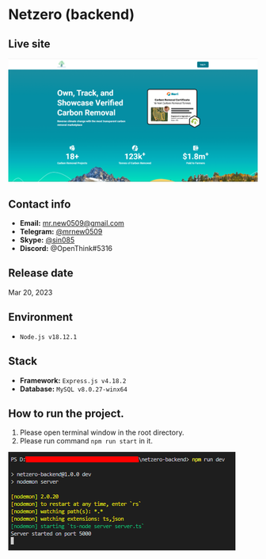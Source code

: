 # Netzero (backend)

## Live site
[![Live site](readme_images/guide-site.png)](https://netzerocarbontoken.com)

## Contact info
- **Email:** mr.new0509@gmail.com
- **Telegram:** [@mrnew0509](https://t.me/mrnew0509)
- **Skype:** [@sin085](https://join.skype.com/invite/xat3AgpiRVOI)
- **Discord:** @OpenThink#5316

## Release date
Mar 20, 2023

## Environment
- `Node.js v18.12.1`

## Stack
- **Framework:** `Express.js v4.18.2`
- **Database:** `MySQL v8.0.27-winx64`

## How to run the project.
1. Please open terminal window in the root directory.
2. Please run command `npm run start` in it.

![guide-terminal](readme_images/guide-terminal.png)